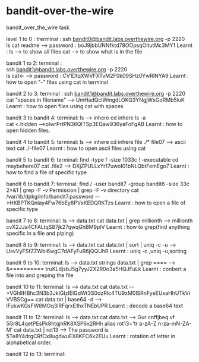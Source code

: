 # bandit-over-the-wire

bandit_over_the_wire task

level 1 to 0 :
trerminal : 
           ssh bandit0@bandit.labs.overthewire.org -p 2220  
            ls
            cat readme --> password : boJ9jbbUNNfktd78OOpsqOltutMc3MY1
Learnt : ls --> to show all files 
         cat --> to show what is in the file


bandit 1 to 2:
terminal :      
          ssh bandit1@bandit.labs.overthewire.org -p 2220  
          ls
          cat<- --> password : CV1DtqXWVFXTvM2F0k09SHz0YwRINYA9
Learnt : how to open "-" files using cat in terminal


bandit 2 to 3:
terminal :
          ssh bandit1@bandit.labs.overthewire.org -p 2220
          cat "spaces in filename" --> UmHadQclWmgdLOKQ3YNgjWxGoRMb5luK
Learnt : how to open files using cat with spaces


bandit 3 to bandit 4:
terminal:
         ls --> inhere
         cd inhere
         ls -a  
         cat <.hidden -->pIwrPrtPN36QITSp3EQaw936yaFoFgAB
Learnt : how to open hidden files.


bandit 4 to bandit 5:
terminal:
         ls --> inhere
         cd inhere
         file ./*
         file07 --> ascii text
         cat ./-file07
Learnt : how to open ascii files  using cat


bandit 5 to bandit 6:
terminal:
         find -type f -size 1033c ! -executable
         cd maybehere07
         cat .file2 --> DXjZPULLxYr17uwoI01bNLQbtFemEgo7
Learnt : how to find a file of specific type


bandit 6 to bandit 7:
terminal:
          find / -user bandit7 -group bandit6 -size 33c 2>&1 | grep -F -v Permission | grep -F -v directory
          cat /var/lib/dpkg/info/bandit7.password -->HKBPTKQnIay4Fw76bEy8PVxKEDQRKTzs
Learnt : how to open a file of specific type


bandit 7 to 8:
terminal:
          ls --> data.txt
          cat data.txt | grep millionth --> millionth cvX2JJa4CFALtqS87jk27qwqGhBM9plV
Learnt : how to grep(find anything specific in a file and piping)


bandit 8 to 9:
terminal:
         ls --> data.txt
         cat data.txt | sort | uniq -c -u -->  UsvVyFSfZZWbi6wgC7dAFyFuR6jQQUhR
Learnt : uniq -c ,uniq -u,sorting


bandit 9 to 10:
terminal:
        ls --> data.txt
        strings data.txt | grep ====  --> &========== truKLdjsbJ5g7yyJ2X2R0o3a5HQJFuLk
Learnt : conbert a file into and greping the file


bandit 10 to 11:
terminal:
        ls --> data.txt
        cat data.txt -->VGhlIHBhc3N3b3JkIGlzIElGdWt3S0dzRlc4TU9xM0lSRnFyeEUxaHhUTkViVVBSCg==
        cat data.txt | base64 -d --> IFukwKGsFW8MOq3IRFqrxE1hxTNEbUPR
Learnt : decode a base64 text


bandit 11 to 12:
terminal:
        ls --> data.txt
        cat data.txt --> Gur cnffjbeq vf 5Gr8L4qetPEsPk8htqjhRK8XSP6x2RHh
        alias rot13='tr a-zA-Z n-za-mN-ZA-M'
        cat data.txt | rot13 --> The password is 5Te8Y4drgCRfCx8ugdwuEX8KFC6k2EUu
Learnt : rotation of letter in alphabetical order.


bandit 12 to 13:
terminal:
        



























            
